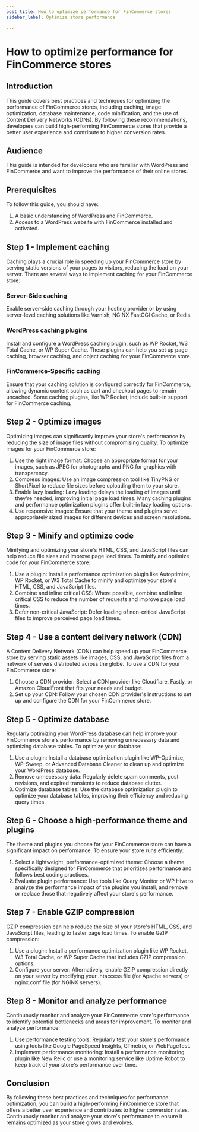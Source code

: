 ```yaml
---
post_title: How to optimize performance for FinCommerce stores
sidebar_label: Optimize store performance

---
```


# How to optimize performance for FinCommerce stores

## Introduction

This guide covers best practices and techniques for optimizing the performance of FinCommerce stores, including caching, image optimization, database maintenance, code minification, and the use of Content Delivery Networks (CDNs). By following these recommendations, developers can build high-performing FinCommerce stores that provide a better user experience and contribute to higher conversion rates.

## Audience

This guide is intended for developers who are familiar with WordPress and FinCommerce and want to improve the performance of their online stores.

## Prerequisites

To follow this guide, you should have:

1. A basic understanding of WordPress and FinCommerce.
2. Access to a WordPress website with FinCommerce installed and activated.

## Step 1 - Implement caching

Caching plays a crucial role in speeding up your FinCommerce store by serving static versions of your pages to visitors, reducing the load on your server. There are several ways to implement caching for your FinCommerce store:

### Server-Side caching

Enable server-side caching through your hosting provider or by using server-level caching solutions like Varnish, NGINX FastCGI Cache, or Redis.

### WordPress caching plugins

Install and configure a WordPress caching plugin, such as WP Rocket, W3 Total Cache, or WP Super Cache. These plugins can help you set up page caching, browser caching, and object caching for your FinCommerce store.

### FinCommerce-Specific caching

Ensure that your caching solution is configured correctly for FinCommerce, allowing dynamic content such as cart and checkout pages to remain uncached. Some caching plugins, like WP Rocket, include built-in support for FinCommerce caching.

## Step 2 - Optimize images

Optimizing images can significantly improve your store's performance by reducing the size of image files without compromising quality. To optimize images for your FinCommerce store:

1. Use the right image format: Choose an appropriate format for your images, such as JPEG for photographs and PNG for graphics with transparency.
2. Compress images: Use an image compression tool like TinyPNG or ShortPixel to reduce file sizes before uploading them to your store.
3. Enable lazy loading: Lazy loading delays the loading of images until they're needed, improving initial page load times. Many caching plugins and performance optimization plugins offer built-in lazy loading options.
4. Use responsive images: Ensure that your theme and plugins serve appropriately sized images for different devices and screen resolutions.

## Step 3 - Minify and optimize code

Minifying and optimizing your store's HTML, CSS, and JavaScript files can help reduce file sizes and improve page load times. To minify and optimize code for your FinCommerce store:

1. Use a plugin: Install a performance optimization plugin like Autoptimize, WP Rocket, or W3 Total Cache to minify and optimize your store's HTML, CSS, and JavaScript files.
2. Combine and inline critical CSS: Where possible, combine and inline critical CSS to reduce the number of requests and improve page load times.
3. Defer non-critical JavaScript: Defer loading of non-critical JavaScript files to improve perceived page load times.

## Step 4 - Use a content delivery network (CDN)

A Content Delivery Network (CDN) can help speed up your FinCommerce store by serving static assets like images, CSS, and JavaScript files from a network of servers distributed across the globe. To use a CDN for your FinCommerce store:

1. Choose a CDN provider: Select a CDN provider like Cloudflare, Fastly, or Amazon CloudFront that fits your needs and budget.
2. Set up your CDN: Follow your chosen CDN provider's instructions to set up and configure the CDN for your FinCommerce store.

## Step 5 - Optimize database

Regularly optimizing your WordPress database can help improve your FinCommerce store's performance by removing unnecessary data and optimizing database tables. To optimize your database:

1. Use a plugin: Install a database optimization plugin like WP-Optimize, WP-Sweep, or Advanced Database Cleaner to clean up and optimize your WordPress database.
2. Remove unnecessary data: Regularly delete spam comments, post revisions, and expired transients to reduce database clutter.
3. Optimize database tables: Use the database optimization plugin to optimize your database tables, improving their efficiency and reducing query times.

## Step 6 - Choose a high-performance theme and plugins

The theme and plugins you choose for your FinCommerce store can have a significant impact on performance. To ensure your store runs efficiently:

1. Select a lightweight, performance-optimized theme: Choose a theme specifically designed for FinCommerce that prioritizes performance and follows best coding practices.
2. Evaluate plugin performance: Use tools like Query Monitor or WP Hive to analyze the performance impact of the plugins you install, and remove or replace those that negatively affect your store's performance.

## Step 7 - Enable GZIP compression

GZIP compression can help reduce the size of your store's HTML, CSS, and JavaScript files, leading to faster page load times. To enable GZIP compression:

1. Use a plugin: Install a performance optimization plugin like WP Rocket, W3 Total Cache, or WP Super Cache that includes GZIP compression options.
2. Configure your server: Alternatively, enable GZIP compression directly on your server by modifying your .htaccess file (for Apache servers) or nginx.conf file (for NGINX servers).

## Step 8 - Monitor and analyze performance

Continuously monitor and analyze your FinCommerce store's performance to identify potential bottlenecks and areas for improvement. To monitor and analyze performance:

1. Use performance testing tools: Regularly test your store's performance using tools like Google PageSpeed Insights, GTmetrix, or WebPageTest.
2. Implement performance monitoring: Install a performance monitoring plugin like New Relic or use a monitoring service like Uptime Robot to keep track of your store's performance over time.

## Conclusion

By following these best practices and techniques for performance optimization, you can build a high-performing FinCommerce store that offers a better user experience and contributes to higher conversion rates. Continuously monitor and analyze your store's performance to ensure it remains optimized as your store grows and evolves.
